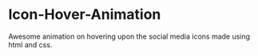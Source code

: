 # Icon-Hover-Animation

Awesome animation on hovering upon the social media icons made using html and css.
